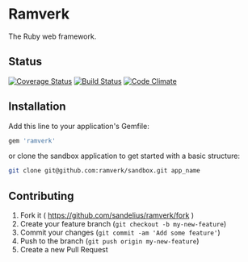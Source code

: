 # Ramverk

The Ruby web framework.

## Status

[![Coverage Status](https://coveralls.io/repos/sandelius/ramverk/badge.svg?branch=master)](https://coveralls.io/r/sandelius/ramverk?branch=master)
[![Build Status](https://travis-ci.org/sandelius/ramverk.svg?branch=master)](https://travis-ci.org/sandelius/ramverk)
[![Code Climate](https://codeclimate.com/github/sandelius/ramverk/badges/gpa.svg)](https://codeclimate.com/github/sandelius/ramverk)

## Installation

Add this line to your application's Gemfile:

```ruby
gem 'ramverk'
```

or clone the sandbox application to get started with a basic structure:

```bash
git clone git@github.com:ramverk/sandbox.git app_name
```

## Contributing

1. Fork it ( https://github.com/sandelius/ramverk/fork )
2. Create your feature branch (`git checkout -b my-new-feature`)
3. Commit your changes (`git commit -am 'Add some feature'`)
4. Push to the branch (`git push origin my-new-feature`)
5. Create a new Pull Request

